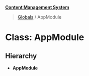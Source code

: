 **[Content Management System](../README.md)**

> [Globals](../globals.md) / AppModule

# Class: AppModule

## Hierarchy

* **AppModule**
